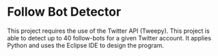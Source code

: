 # Follow Bot Detector

This project requires the use of the Twitter API (Tweepy).
This project is able to detect up to 40 follow-bots for a given Twitter account.
It applies Python and uses the Eclipse IDE to design the program.
